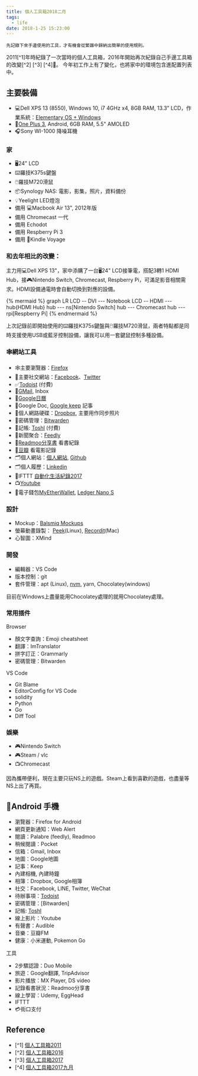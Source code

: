```yaml
---
title: 個人工具箱2018二月
tags:
  - life
date: 2018-1-25 15:23:00
---
```


`先記錄下來手邊使用的工具，才有機會從繁雜中歸納出簡單的使用規則。`

2011[^1]年時紀錄了一次當時的個人工具箱，2016年開始再次紀錄自己手邊工具箱的改變[^2] [^3] [^4]🤹。
今年初工作上有了變化，也將家中的環境包含進配置列表中。

## 主要裝備

* :computer:Dell XPS 13 (8550), Windows 10, i7 4GHz x4, 8GB RAM, 13.3" LCD，作業系統：[Elementary OS + Windows](https://blog.gasolin.idv.tw/2017/10/25/xps13-elementary-os/)
* :iphone:[One Plus 3](https://oneplus.net/global/3), Android, 6GB RAM, 5.5" AMOLED
* :headphones:Sony WI-1000 降噪耳機

### 家

* :desktop_computer:24" LCD
* :keyboard:羅技K375s鍵盤
* :computer_mouse:羅技M720滑鼠
* :package:Synology NAS: 電影，影集，照片，資料備份
* :bulb:Yeelight LED燈泡
* 備用 :computer:Macbook Air 13", 2012年版
* 備用 Chromecast 一代
* 備用 Echodot
* 備用 Respberry Pi 3
* 備用 :orange_book:Kindle Voyage

### 和去年相比的改變：

主力用:computer:Dell XPS 13"，家中添購了一台:desktop_computer:24" LCD接筆電，搭配3轉1 HDMI Hub，接🎮Nintendo Switch, Chromecast, Respberry Pi，可滿足影音相關需求。HDMI設備通電時會自動切換到對應的設備。

{% mermaid %}
graph LR
LCD -- DVI --- Notebook
LCD -- HDMI --- hub{HDMI Hub}
hub --- ns[Nintendo Switch]
hub --- Chromecast
hub --- rpi[Respberry Pi]
{% endmermaid %}

上次記錄前即開始使用的:keyboard:羅技K375s鍵盤與:computer_mouse:羅技M720滑鼠，兩者特點都是同時支援使用USB或藍牙控制設備，讓我可以用一套鍵鼠控制多種設備。

### :spider_web:網站工具

* :spider_web:主要瀏覽器：[Firefox](https://www.mozilla.org/en-US/firefox/products/)
* :busts_in_silhouette:主要社交網站：[Facebook](http://www.facebook.com/)、[Twitter](https://twitter.com/gasolin)
* ✅[Todoist](https://todoist.com/) (付費)
* :email:[GMail](http://mail.google.com/), Inbox
* :calendar:[Google日曆](http://www.google.com/calendar)
* :memo:Google Doc, [Google keep](http://keep.google.com/) 記事
* :floppy_disk:個人網路硬碟：[Dropbox](http://www.dropbox.com/), 主要用作同步照片
* 🔑密碼管理：[Bitwarden](https://www.bitwarden.com/)
* 📒記帳: [Toshl](https://toshl.com) (付費)
* :newspaper:新聞聚合：[Feedly](https://feedly.com/)
* :blue_book:[Readmoo分享書](https://share.readmoo.com/mooer/lifaicqb9/bookshelf/gasolin/read) 看書紀錄
* :movie_camera:[豆瓣](http://www.douban.com/) 看電影記錄
* :card_index_dividers:個人網站：[個人網站](http://www.gasolin.idv.tw), [Github](https://github.com/gasolin/blog/)
* :card_index_dividers:個人履歷：[Linkedin](https://www.linkedin.com/in/fredglin/)
* :link:IFTTT [自動化生活紀錄2017](https://blog.gasolin.idv.tw/2017/02/02/personal-automation-in-2017/)
* :tv:[Youtube](https://www.youtube.com/)
* :purse:電子錢包[MyEtherWallet](https://www.myetherwallet.com/), [Ledger Nano S](https://blog.gasolin.idv.tw/2017/12/26/setup_ledger_nano_on_linux/)


### 設計

* Mockup：[Balsmiq Mockups](http://www.balsamiq.com/products/mockups)
* 螢幕動畫錄製： [Peek](https://github.com/phw/peek)(Linux), [Recordit](http://www.recordit.co/)(Mac)
* 心智圖：XMind

### 開發

* 編輯器：VS Code
* 版本控制：git
* 套件管理：apt (Linux), [nvm](https://github.com/creationix/nvm), yarn, Chocolatey(windows)

目前在Windows上盡量能用Chocolatey處理的就用Chocolatey處理。

### 常用插件

Browser
* 顏文字查詢：Emoji cheatsheet
* 翻譯：ImTranslator
* 拼字訂正：Grammarly
* 密碼管理：Bitwarden

VS Code
* Git Blame
* EditorConfig for VS Code
* solidity
* Python
* Go
* Diff Tool


### 娛樂

* 🎮Nintendo Switch
* 🎮Steam / vlc
* :tv:Chromecast

因為攜帶便利，現在主要只玩NS上的遊戲。Steam上看到喜歡的遊戲，也盡量等NS上出了再買。

## :iphone:Android 手機
* 瀏覽器：Firefox for Android
* 網頁更新通知：Web Alert
* 閱讀：Palabre (feedly), Readmoo
* 稍候閱讀：Pocket
* 信箱：Gmail, Inbox
* 地圖：Google地圖
* 記事：Keep
* 內建相機, 內建時鐘
* 相簿：Dropbox, Google相簿
* 社交：Facebook, LINE, Twitter, WeChat
* 待辦事項：[Todoist](https://play.google.com/store/apps/details?id=com.todoist)
* 密碼管理：[Bitwarden]
* 記帳: [Toshl](https://play.google.com/store/apps/details?id=com.thirdframestudios.android.expensoor)
* 線上影片：Youtube
* 有聲書：Audible
* 音樂：豆瓣FM
* 健康：小米運動, Pokemon Go

工具

* 2步驟認證：Duo Mobile
* 旅遊：Google翻譯, TripAdvisor
* 影片播放：MX Player, DS video
* 記錄看書狀況：Readmoo分享書
* 線上學習：Udemy, EggHead
* IFTTT
* 💳街口支付

## Reference

* [^1] [個人工具箱2011](https://blog.gasolin.idv.tw/2013/01/02/%E5%80%8B%E4%BA%BA%E5%B7%A5%E5%85%B7%E7%AE%B12011/)
* [^2] [個人工具箱2016](https://blog.gasolin.idv.tw/2016/12/19/tooling-in-2016/)
* [^3] [個人工具箱2017](https://blog.gasolin.idv.tw/2017/02/02/tooling-in-2017/)
* [^4] [個人工具箱2017九月](https://blog.gasolin.idv.tw/2017/02/02/tooling-in-2017-sep/)
